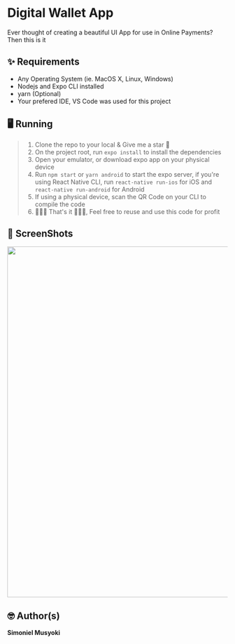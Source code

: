 # Digital Wallet App

Ever thought of creating a beautiful UI App for use in Online Payments? Then this is it

## ✨ Requirements

- Any Operating System (ie. MacOS X, Linux, Windows)
- Nodejs and Expo CLI installed
- yarn (Optional)
- Your prefered IDE, VS Code was used for this project

## 🖥️ Running

> 1. Clone the repo to your local & Give me a star 🌟
> 2. On the project root, run `expo install` to install the dependencies
> 3. Open your emulator, or download expo app on your physical device
> 4. Run `npm start` or `yarn android` to start the expo server, if you're using React Native CLI, run `react-native run-ios` for iOS and `react-native run-android` for Android
> 5. If using a physical device, scan the QR Code on your CLI to compile the code
> 6. 👏👏👏 That's it 👏👏👏, Feel free to reuse and use this code for profit

## 📸 ScreenShots

<img src="https://cdn.dribbble.com/users/4208985/screenshots/9888015/media/266faf920e2d6ef31a0d2d177df8ac21.png?compress=1&resize=800x600" width="800"/>

## 🤓 Author(s)

**Simoniel Musyoki**

